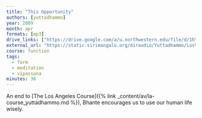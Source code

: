```yaml
---
title: "This Opportunity"
authors: [yuttadhammo]
year: 2009
month: apr
formats: [mp3]
drive_links: ["https://drive.google.com/a/u.northwestern.edu/file/d/1hYrrndIYsfYCRQJ9Z7HuqKTPSAcd1xYr/view?usp=drivesdk"]
external_url: "https://static.sirimangalo.org/diraudio/Yuttadhammo/Los%20Angeles%20Course/090425_ThisOpportunity.mp3"
course: function
tags:
  - form
  - meditation
  - vipassana
minutes: 36
---
```


An end to [The Los Angeles Course]({% link _content/av/la-course_yuttadhammo.md %}), Bhante encourages us to use our human life wisely.
